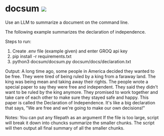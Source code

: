 # docsum ![](https://github.com/alberttangalbert/docsum/workflows/tests/badge.svg)

Use an LLM to summarize a document on the command line.

The following example summarizes the declaration of independence.

Steps to run:
1) Create .env file (example given) and enter GROQ api key
2) pip install -r requirements.txt
3) python3 docsum/docsum.py docsum/docs/declaration.txt

Output:
A long time ago, some people in America decided they wanted to be free. They were tired of being ruled by a king from a faraway land. The king was being mean and taking away their rights. The people wrote a special paper to say they were free and independent. They said they didn't want to be ruled by the king anymore. They promised to work together and take care of each other to make sure they stayed safe and happy. This paper is called the Declaration of Independence. It's like a big declaration that says, "We are free and we're going to make our own decisions!"

Notes:
You can put any filepath as an argument 
If the file is too large, script will break it down into chuncks summarize the smaller chunks.
The script will then output all final summary of all the smaller chunks.
